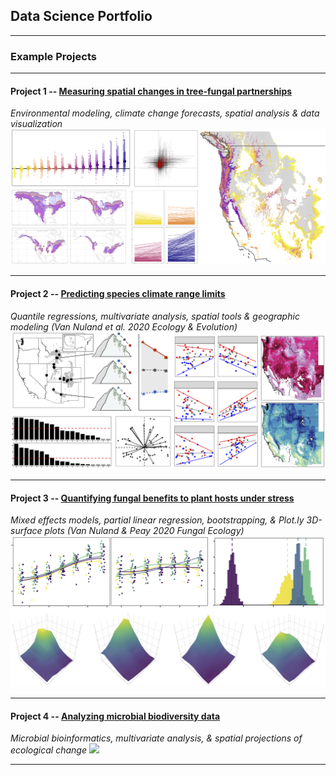 ## Data Science Portfolio

---

### Example Projects

---

#### Project 1 -- [Measuring spatial changes in tree-fungal partnerships](http://example.com/)
<em>Environmental modeling, climate change forecasts, spatial analysis & data visualization</em>
<img src="images/TreeFungal_overlap.cover.png?raw=true"/>

---

#### Project 2 -- [Predicting species climate range limits](https://mvannuland.github.io/ClimateRangeLimits_page/)
<em>Quantile regressions, multivariate analysis, spatial tools & geographic modeling (Van Nuland et al. 2020 Ecology & Evolution)</em>
<img src="images/Trait_range_fig2.png?raw=true"/>

---

#### Project 3 -- [Quantifying fungal benefits to plant hosts under stress](https://mvannuland.github.io/pinus_myc_page/)
<em>Mixed effects models, partial linear regression, bootstrapping, & Plot.ly 3D-surface plots (Van Nuland & Peay 2020 Fungal Ecology)</em>
<img src="images/PinucMyc_coverfig.png?raw=true"/>

---

#### Project 4 -- [Analyzing microbial biodiversity data](http://example.com/)
<em>Microbial bioinformatics, multivariate analysis, & spatial projections of ecological change</em>
<img src="images/dummy_thumbnail.jpg?raw=true"/>

---
